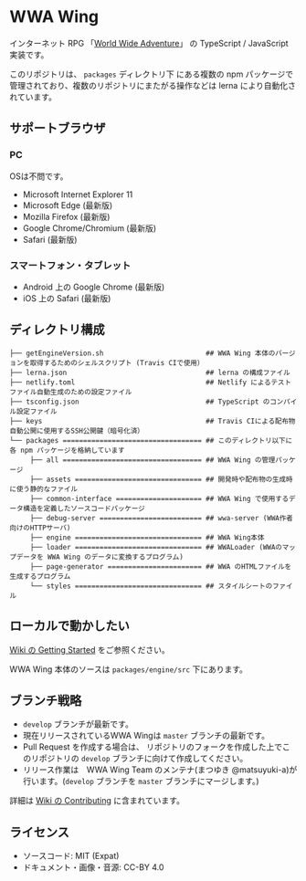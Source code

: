 # WWA Wing
インターネット RPG 「[World Wide Adventure](http://wwajp.com/)」 の TypeScript / JavaScript 実装です。

このリポジトリは、 `packages` ディレクトリ下 にある複数の npm パッケージで管理されており、複数のリポジトリにまたがる操作などは lerna により自動化されています。

## サポートブラウザ
### PC
OSは不問です。

- Microsoft Internet Explorer 11
- Microsoft Edge (最新版)
- Mozilla Firefox (最新版)
- Google Chrome/Chromium (最新版)
- Safari (最新版)

### スマートフォン・タブレット
- Android 上の Google Chrome (最新版)
- iOS 上の Safari (最新版)

## ディレクトリ構成
```
├── getEngineVersion.sh                         ## WWA Wing 本体のバージョンを取得するためのシェルスクリプト (Travis CIで使用）
├── lerna.json                                  ## lerna の構成ファイル
├── netlify.toml                                ## Netlify によるテストファイル自動生成のための設定ファイル
├── tsconfig.json                               ## TypeScript のコンパイル設定ファイル
├── keys                                        ## Travis CIによる配布物自動公開に使用するSSH公開鍵（暗号化済）
└── packages ================================== ## このディレクトリ以下に各 npm パッケージを格納しています
     ├── all ================================== ## WWA Wing の管理パッケージ
     ├── assets =============================== ## 開発時や配布物の生成時に使う静的なファイル
     ├── common-interface ===================== ## WWA Wing で使用するデータ構造を定義したソースコードパッケージ
     ├── debug-server ========================= ## wwa-server (WWA作者向けのHTTPサーバ)
     ├── engine =============================== ## WWA Wing本体
     ├── loader =============================== ## WWALoader (WWAのマップデータを WWA Wing のデータに変換するプログラム)
     ├── page-generator ======================= ## WWA のHTMLファイルを生成するプログラム
     └── styles =============================== ## スタイルシートのファイル
```

## ローカルで動かしたい
[Wiki の Getting Started](https://github.com/WWAWing/WWAWing/wiki/GettingStarted) をご参照ください。

WWA Wing 本体のソースは `packages/engine/src` 下にあります。

## ブランチ戦略
- `develop` ブランチが最新です。
- 現在リリースされているWWA Wingは `master` ブランチの最新です。
- Pull Request を作成する場合は、 リポジトリのフォークを作成した上でこのリポジトリの `develop` ブランチに向けて作成してください。
- リリース作業は　WWA Wing Team のメンテナ(まつゆき @matsuyuki-a)が行います。(`develop` ブランチを `master` ブランチにマージします。)

詳細は [Wiki の Contributing](https://github.com/WWAWing/WWAWing/wiki/Contributing) に含まれています。

## ライセンス
- ソースコード: MIT (Expat) 
- ドキュメント・画像・音源: CC-BY 4.0
